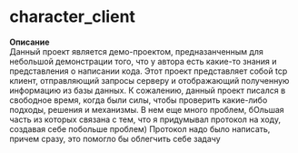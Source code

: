 # character_client

**Описание**\
Данный проект является демо-проектом, предназанченным для небольшой демонстрации того, что у автора есть какие-то знания и представления о написании кода. Этот проект представляет собой tcp клиент, отправляющий запросы серверу и отображающий полученную информацию из базы данных. К сожалению, данный проект писался в свободное время, когда были силы, чтобы проверить какие-либо подходы, решения и механизмы. В нем еще много проблем, бОльшая часть из которых связана с тем, что я придумывал протокол на ходу, создавая себе побольше проблем) Протокол надо было написать, причем сразу, это помогло бы облегчить себе задачу
